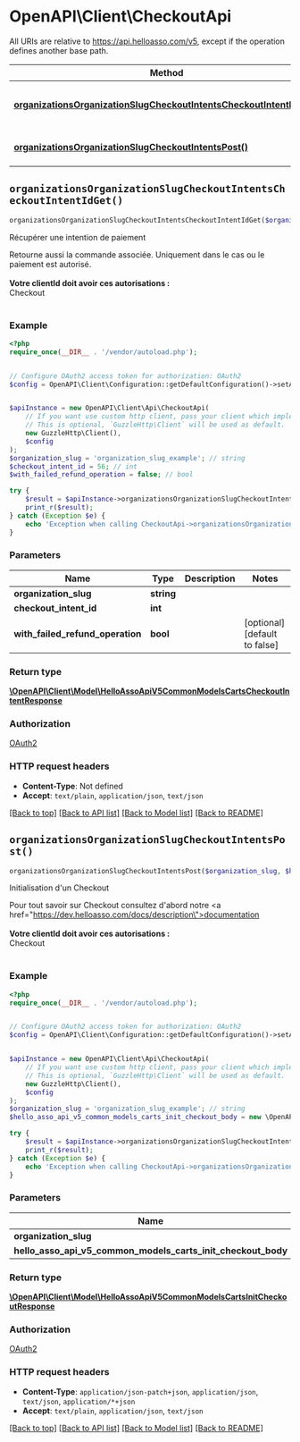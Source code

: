 # OpenAPI\Client\CheckoutApi

All URIs are relative to https://api.helloasso.com/v5, except if the operation defines another base path.

| Method | HTTP request | Description |
| ------------- | ------------- | ------------- |
| [**organizationsOrganizationSlugCheckoutIntentsCheckoutIntentIdGet()**](CheckoutApi.md#organizationsOrganizationSlugCheckoutIntentsCheckoutIntentIdGet) | **GET** /organizations/{organizationSlug}/checkout-intents/{checkoutIntentId} | Récupérer une intention de paiement |
| [**organizationsOrganizationSlugCheckoutIntentsPost()**](CheckoutApi.md#organizationsOrganizationSlugCheckoutIntentsPost) | **POST** /organizations/{organizationSlug}/checkout-intents | Initialisation d&#39;un Checkout |


## `organizationsOrganizationSlugCheckoutIntentsCheckoutIntentIdGet()`

```php
organizationsOrganizationSlugCheckoutIntentsCheckoutIntentIdGet($organization_slug, $checkout_intent_id, $with_failed_refund_operation): \OpenAPI\Client\Model\HelloAssoApiV5CommonModelsCartsCheckoutIntentResponse
```

Récupérer une intention de paiement

Retourne aussi la commande associée. Uniquement dans le cas ou le paiement est autorisé.<br/><br/><b>Votre clientId doit avoir ces autorisations : </b> <br/> Checkout<br/><br/>

### Example

```php
<?php
require_once(__DIR__ . '/vendor/autoload.php');


// Configure OAuth2 access token for authorization: OAuth2
$config = OpenAPI\Client\Configuration::getDefaultConfiguration()->setAccessToken('YOUR_ACCESS_TOKEN');


$apiInstance = new OpenAPI\Client\Api\CheckoutApi(
    // If you want use custom http client, pass your client which implements `GuzzleHttp\ClientInterface`.
    // This is optional, `GuzzleHttp\Client` will be used as default.
    new GuzzleHttp\Client(),
    $config
);
$organization_slug = 'organization_slug_example'; // string
$checkout_intent_id = 56; // int
$with_failed_refund_operation = false; // bool

try {
    $result = $apiInstance->organizationsOrganizationSlugCheckoutIntentsCheckoutIntentIdGet($organization_slug, $checkout_intent_id, $with_failed_refund_operation);
    print_r($result);
} catch (Exception $e) {
    echo 'Exception when calling CheckoutApi->organizationsOrganizationSlugCheckoutIntentsCheckoutIntentIdGet: ', $e->getMessage(), PHP_EOL;
}
```

### Parameters

| Name | Type | Description  | Notes |
| ------------- | ------------- | ------------- | ------------- |
| **organization_slug** | **string**|  | |
| **checkout_intent_id** | **int**|  | |
| **with_failed_refund_operation** | **bool**|  | [optional] [default to false] |

### Return type

[**\OpenAPI\Client\Model\HelloAssoApiV5CommonModelsCartsCheckoutIntentResponse**](../Model/HelloAssoApiV5CommonModelsCartsCheckoutIntentResponse.md)

### Authorization

[OAuth2](../../README.md#OAuth2)

### HTTP request headers

- **Content-Type**: Not defined
- **Accept**: `text/plain`, `application/json`, `text/json`

[[Back to top]](#) [[Back to API list]](../../README.md#endpoints)
[[Back to Model list]](../../README.md#models)
[[Back to README]](../../README.md)

## `organizationsOrganizationSlugCheckoutIntentsPost()`

```php
organizationsOrganizationSlugCheckoutIntentsPost($organization_slug, $hello_asso_api_v5_common_models_carts_init_checkout_body): \OpenAPI\Client\Model\HelloAssoApiV5CommonModelsCartsInitCheckoutResponse
```

Initialisation d'un Checkout

Pour tout savoir sur Checkout consultez d'abord notre <a href=\"https://dev.helloasso.com/docs/description\">documentation</a><br/><br/><b>Votre clientId doit avoir ces autorisations : </b> <br/> Checkout<br/><br/>

### Example

```php
<?php
require_once(__DIR__ . '/vendor/autoload.php');


// Configure OAuth2 access token for authorization: OAuth2
$config = OpenAPI\Client\Configuration::getDefaultConfiguration()->setAccessToken('YOUR_ACCESS_TOKEN');


$apiInstance = new OpenAPI\Client\Api\CheckoutApi(
    // If you want use custom http client, pass your client which implements `GuzzleHttp\ClientInterface`.
    // This is optional, `GuzzleHttp\Client` will be used as default.
    new GuzzleHttp\Client(),
    $config
);
$organization_slug = 'organization_slug_example'; // string
$hello_asso_api_v5_common_models_carts_init_checkout_body = new \OpenAPI\Client\Model\HelloAssoApiV5CommonModelsCartsInitCheckoutBody(); // \OpenAPI\Client\Model\HelloAssoApiV5CommonModelsCartsInitCheckoutBody

try {
    $result = $apiInstance->organizationsOrganizationSlugCheckoutIntentsPost($organization_slug, $hello_asso_api_v5_common_models_carts_init_checkout_body);
    print_r($result);
} catch (Exception $e) {
    echo 'Exception when calling CheckoutApi->organizationsOrganizationSlugCheckoutIntentsPost: ', $e->getMessage(), PHP_EOL;
}
```

### Parameters

| Name | Type | Description  | Notes |
| ------------- | ------------- | ------------- | ------------- |
| **organization_slug** | **string**|  | |
| **hello_asso_api_v5_common_models_carts_init_checkout_body** | [**\OpenAPI\Client\Model\HelloAssoApiV5CommonModelsCartsInitCheckoutBody**](../Model/HelloAssoApiV5CommonModelsCartsInitCheckoutBody.md)|  | [optional] |

### Return type

[**\OpenAPI\Client\Model\HelloAssoApiV5CommonModelsCartsInitCheckoutResponse**](../Model/HelloAssoApiV5CommonModelsCartsInitCheckoutResponse.md)

### Authorization

[OAuth2](../../README.md#OAuth2)

### HTTP request headers

- **Content-Type**: `application/json-patch+json`, `application/json`, `text/json`, `application/*+json`
- **Accept**: `text/plain`, `application/json`, `text/json`

[[Back to top]](#) [[Back to API list]](../../README.md#endpoints)
[[Back to Model list]](../../README.md#models)
[[Back to README]](../../README.md)

